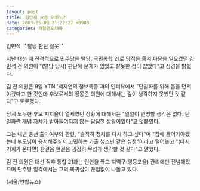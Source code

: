 ```yaml
---
layout: post
title: 김민새 요즘 머하노?
date: 2003-05-09 21:22:27 +0900
categories: 깨달음의대화
---
```

김민석 ＂탈당 판단 잘못＂
  

  

  
지난 대선 때 전격적으로 민주당을 탈당, 국민통합 21로 당적을 옮겨 파문을 일으켰던 김민석 전 의원이 "(탈당 당시) 판단에 문제가 있었고 잘못한 점이 많았다"고 심경을 밝혔다.
  

  
김 전 의원은 9일 YTN '백지연의 정보특종'과의 인터뷰에서 "단일화를 위해 몸을 던져야겠다고 한 것인데 후보로서의 정몽준 의원에 대해서는 깊이 생각하지 못했던 것 같다"고 토로했다.
  

  
당시 노무현 후보 지지율이 열세였던 상황에 대해서는 "일일이 변명할 생각은 없다. 단일화란 개념 자체가 받아들여지지 않는 답답한 상황이었다"고 덧붙였다.
  

  
그는 내년 총선 출마여부와 관련, "솔직히 정치를 다시 하고 싶다"며 "집에 들어가야겠는데 부모님이 용서해주실지 고민하는 가출 청소년 같은 심정"이라고 털어놓고 "(다시 기회가 온다면) 한걸음 한걸음 굉장히 무섭게 생각할 것 같다"고 말했다.
  

  
김 전 의원은 대선 직후 통합 21과는 인연을 끊고 지역구(영등포을) 관리에만 전념해왔으며 민주당 일각에서는 그의 복귀설이 끊임없이 나돌고 있다.
  

  
(서울/연합뉴스)